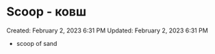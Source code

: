 # Scoop - ковш

Created: February 2, 2023 6:31 PM
Updated: February 2, 2023 6:31 PM

- scoop of sand